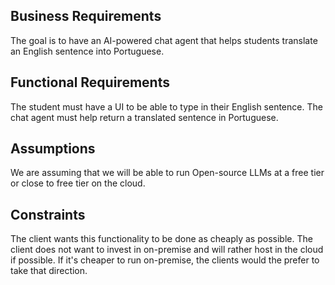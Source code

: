 ## Business Requirements
The goal is to have an AI-powered chat agent that helps students translate an English sentence
into Portuguese. 

## Functional Requirements
The student must have a UI to be able to type in their English sentence. 
The chat agent must help return a translated sentence in Portuguese.

## Assumptions
We are assuming that we will be able to run Open-source LLMs at a free tier or close 
to free tier on the cloud.

## Constraints
The client wants this functionality to be done as cheaply as possible. 
The client does not want to invest in on-premise and will rather host in the cloud if possible.
If it's cheaper to run on-premise, the clients would the prefer to take that direction.